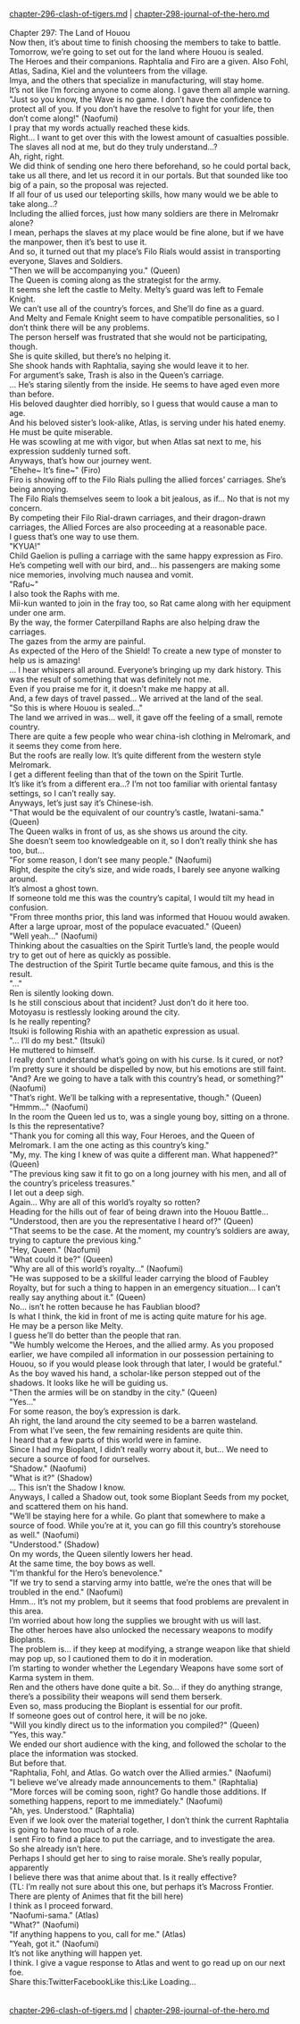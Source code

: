 [chapter-296-clash-of-tigers.md](./chapter-296-clash-of-tigers.md) | [chapter-298-journal-of-the-hero.md](./chapter-298-journal-of-the-hero.md) <br/>
<br/>
Chapter 297: The Land of Houou<br/>
Now then, it’s about time to finish choosing the members to take to battle.<br/>
Tomorrow, we’re going to set out for the land where Houou is sealed.<br/>
The Heroes and their companions. Raphtalia and Firo are a given. Also Fohl, Atlas, Sadina, Kiel and the volunteers from the village.<br/>
Imya, and the others that specialize in manufacturing, will stay home.<br/>
It’s not like I’m forcing anyone to come along. I gave them all ample warning.<br/>
"Just so you know, the Wave is no game. I don’t have the confidence to protect all of you. If you don’t have the resolve to fight for your life, then don’t come along!" (Naofumi)<br/>
I pray that my words actually reached these kids.<br/>
Right… I want to get over this with the lowest amount of casualties possible.<br/>
The slaves all nod at me, but do they truly understand…?<br/>
Ah, right, right.<br/>
We did think of sending one hero there beforehand, so he could portal back, take us all there, and let us record it in our portals. But that sounded like too big of a pain, so the proposal was rejected.<br/>
If all four of us used our teleporting skills, how many would we be able to take along…?<br/>
Including the allied forces, just how many soldiers are there in Melromakr alone?<br/>
I mean, perhaps the slaves at my place would be fine alone, but if we have the manpower, then it’s best to use it.<br/>
And so, it turned out that my place’s Filo Rials would assist in transporting everyone, Slaves and Soldiers.<br/>
"Then we will be accompanying you." (Queen)<br/>
The Queen is coming along as the strategist for the army.<br/>
It seems she left the castle to Melty. Melty’s guard was left to Female Knight.<br/>
We can’t use all of the country’s forces, and She’ll do fine as a guard.<br/>
And Melty and Female Knight seem to have compatible personalities, so I don’t think there will be any problems.<br/>
The person herself was frustrated that she would not be participating, though.<br/>
She is quite skilled, but there’s no helping it.<br/>
She shook hands with Raphtalia, saying she would leave it to her.<br/>
For argument’s sake, Trash is also in the Queen’s carriage.<br/>
… He’s staring silently from the inside. He seems to have aged even more than before.<br/>
His beloved daughter died horribly, so I guess that would cause a man to age.<br/>
And his beloved sister’s look-alike, Atlas, is serving under his hated enemy. He must be quite miserable.<br/>
He was scowling at me with vigor, but when Atlas sat next to me, his expression suddenly turned soft.<br/>
Anyways, that’s how our journey went.<br/>
"Ehehe~ It’s fine~" (Firo)<br/>
Firo is showing off to the Filo Rials pulling the allied forces’ carriages. She’s being annoying.<br/>
The Filo Rials themselves seem to look a bit jealous, as if… No that is not my concern.<br/>
By competing their Filo Rial-drawn carriages, and their dragon-drawn carriages, the Allied Forces are also proceeding at a reasonable pace.<br/>
I guess that’s one way to use them.<br/>
"KYUA!"<br/>
Child Gaelion is pulling a carriage with the same happy expression as Firo. He’s competing well with our bird, and… his passengers are making some nice memories, involving much nausea and vomit.<br/>
"Rafu~"<br/>
I also took the Raphs with me.<br/>
Mii-kun wanted to join in the fray too, so Rat came along with her equipment under one arm.<br/>
By the way, the former Caterpilland Raphs are also helping draw the carriages.<br/>
The gazes from the army are painful.<br/>
As expected of the Hero of the Shield! To create a new type of monster to help us is amazing!<br/>
… I hear whispers all around. Everyone’s bringing up my dark history. This was the result of something that was definitely not me.<br/>
Even if you praise me for it, it doesn’t make me happy at all.<br/>
And, a few days of travel passed… We arrived at the land of the seal.<br/>
"So this is where Houou is sealed…"<br/>
The land we arrived in was… well, it gave off the feeling of a small, remote country.<br/>
There are quite a few people who wear china-ish clothing in Melromark, and it seems they come from here.<br/>
But the roofs are really low. It’s quite different from the western style Melromark.<br/>
I get a different feeling than that of the town on the Spirit Turtle.<br/>
It’s like it’s from a different era…? I’m not too familiar with oriental fantasy settings, so I can’t really say.<br/>
Anyways, let’s just say it’s Chinese-ish.<br/>
"That would be the equivalent of our country’s castle, Iwatani-sama." (Queen)<br/>
The Queen walks in front of us, as she shows us around the city.<br/>
She doesn’t seem too knowledgeable on it, so I don’t really think she has too, but…<br/>
"For some reason, I don’t see many people." (Naofumi)<br/>
Right, despite the city’s size, and wide roads, I barely see anyone walking around.<br/>
It’s almost a ghost town.<br/>
If someone told me this was the country’s capital, I would tilt my head in confusion.<br/>
"From three months prior, this land was informed that Houou would awaken. After a large uproar, most of the populace evacuated." (Queen)<br/>
"Well yeah…" (Naofumi)<br/>
Thinking about the casualties on the Spirit Turtle’s land, the people would try to get out of here as quickly as possible.<br/>
The destruction of the Spirit Turtle became quite famous, and this is the result.<br/>
"…"<br/>
Ren is silently looking down.<br/>
Is he still conscious about that incident? Just don’t do it here too.<br/>
Motoyasu is restlessly looking around the city.<br/>
Is he really repenting?<br/>
Itsuki is following Rishia with an apathetic expression as usual.<br/>
"… I’ll do my best." (Itsuki)<br/>
He muttered to himself.<br/>
I really don’t understand what’s going on with his curse. Is it cured, or not?<br/>
I’m pretty sure it should be dispelled by now, but his emotions are still faint.<br/>
"And? Are we going to have a talk with this country’s head, or something?" (Naofumi)<br/>
"That’s right. We’ll be talking with a representative, though." (Queen)<br/>
"Hmmm…" (Naofumi)<br/>
In the room the Queen led us to, was a single young boy, sitting on a throne.<br/>
Is this the representative?<br/>
"Thank you for coming all this way, Four Heroes, and the Queen of Melromark. I am the one acting as this country’s king."<br/>
"My, my. The king I knew of was quite a different man. What happened?" (Queen)<br/>
"The previous king saw it fit to go on a long journey with his men, and all of the country’s priceless treasures."<br/>
I let out a deep sigh.<br/>
Again… Why are all of this world’s royalty so rotten?<br/>
Heading for the hills out of fear of being drawn into the Houou Battle…<br/>
"Understood, then are you the representative I heard of?" (Queen)<br/>
"That seems to be the case. At the moment, my country’s soldiers are away, trying to capture the previous king."<br/>
"Hey, Queen." (Naofumi)<br/>
"What could it be?" (Queen)<br/>
"Why are all of this world’s royalty…" (Naofumi)<br/>
"He was supposed to be a skillful leader carrying the blood of Faubley Royalty, but for such a thing to happen in an emergency situation… I can’t really say anything about it." (Queen)<br/>
No… isn’t he rotten because he has Faublian blood?<br/>
Is what I think, the kid in front of me is acting quite mature for his age.<br/>
He may be a person like Melty.<br/>
I guess he’ll do better than the people that ran.<br/>
"We humbly welcome the Heroes, and the allied army. As you proposed earlier, we have compiled all information in our possession pertaining to Houou, so if you would please look through that later, I would be grateful."<br/>
As the boy waved his hand, a scholar-like person stepped out of the shadows. It looks like he will be guiding us.<br/>
"Then the armies will be on standby in the city." (Queen)<br/>
"Yes…"<br/>
For some reason, the boy’s expression is dark.<br/>
Ah right, the land around the city seemed to be a barren wasteland.<br/>
From what I’ve seen, the few remaining residents are quite thin.<br/>
I heard that a few parts of this world were in famine.<br/>
Since I had my Bioplant, I didn’t really worry about it, but… We need to secure a source of food for ourselves.<br/>
"Shadow." (Naofumi)<br/>
"What is it?" (Shadow)<br/>
… This isn’t the Shadow I know.<br/>
Anyways, I called a Shadow out, took some Bioplant Seeds from my pocket, and scattered them on his hand.<br/>
"We’ll be staying here for a while. Go plant that somewhere to make a source of food. While you’re at it, you can go fill this country’s storehouse as well." (Naofumi)<br/>
"Understood." (Shadow)<br/>
On my words, the Queen silently lowers her head.<br/>
At the same time, the boy bows as well.<br/>
"I’m thankful for the Hero’s benevolence."<br/>
"If we try to send a starving army into battle, we’re the ones that will be troubled in the end." (Naofumi)<br/>
Hmm… It’s not my problem, but it seems that food problems are prevalent in this area.<br/>
I’m worried about how long the supplies we brought with us will last.<br/>
The other heroes have also unlocked the necessary weapons to modify Bioplants.<br/>
The problem is… if they keep at modifying, a strange weapon like that shield may pop up, so I cautioned them to do it in moderation.<br/>
I’m starting to wonder whether the Legendary Weapons have some sort of Karma system in them.<br/>
Ren and the others have done quite a bit. So… if they do anything strange, there’s a possibility their weapons will send them berserk.<br/>
Even so, mass producing the Bioplant is essential for our profit.<br/>
If someone goes out of control here, it will be no joke.<br/>
"Will you kindly direct us to the information you compiled?" (Queen)<br/>
"Yes, this way."<br/>
We ended our short audience with the king, and followed the scholar to the place the information was stocked.<br/>
But before that.<br/>
"Raphtalia, Fohl, and Atlas. Go watch over the Allied armies." (Naofumi)<br/>
"I believe we’ve already made announcements to them." (Raphtalia)<br/>
"More forces will be coming soon, right? Go handle those additions. If something happens, report to me immediately." (Naofumi)<br/>
"Ah, yes. Understood." (Raphtalia)<br/>
Even if we look over the material together, I don’t think the current Raphtalia is going to have too much of a role.<br/>
I sent Firo to find a place to put the carriage, and to investigate the area.<br/>
So she already isn’t here.<br/>
Perhaps I should get her to sing to raise morale. She’s really popular, apparently<br/>
I believe there was that anime about that. Is it really effective?<br/>
(TL: I’m really not sure about this one, but perhaps it’s Macross Frontier. There are plenty of Animes that fit the bill here)<br/>
I think as I proceed forward.<br/>
"Naofumi-sama." (Atlas)<br/>
"What?" (Naofumi)<br/>
"If anything happens to you, call for me." (Atlas)<br/>
"Yeah, got it." (Naofumi)<br/>
It’s not like anything will happen yet.<br/>
I think. I give a vague response to Atlas and went to go read up on our next foe.<br/>
Share this:TwitterFacebookLike this:Like Loading... <br/>
<br/>
<br/>
[chapter-296-clash-of-tigers.md](./chapter-296-clash-of-tigers.md) | [chapter-298-journal-of-the-hero.md](./chapter-298-journal-of-the-hero.md) <br/>

